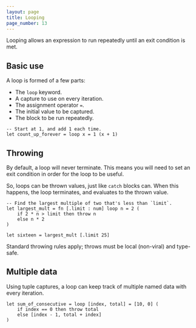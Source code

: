 ```yaml
---
layout: page
title: Looping
page_number: 13
---
```


Looping allows an expression to run repeatedly until an exit condition is met.

## Basic use

A loop is formed of a few parts:

- The `loop` keyword.
- A capture to use on every iteration.
- The assignment operator `=`.
- The initial value to be captured.
- The block to be run repeatedly.

<!--wolf-->
```
-- Start at 1, and add 1 each time.
let count_up_forever = loop x = 1 (x + 1)
```

## Throwing

By default, a loop will never terminate. This means you will need to set an exit
condition in order for the loop to be useful.

So, loops can be thrown values, just like `catch` blocks can. When this happens,
the loop terminates, and evaluates to the thrown value.

<!--wolf-->
```
-- Find the largest multiple of two that's less than `limit`.
let largest_mult = fn [.limit : num] loop n = 2 (
	if 2 * n > limit then throw n
	else n * 2
)

let sixteen = largest_mult [.limit 25]
```

Standard throwing rules apply; throws must be local (non-viral) and type-safe.

## Multiple data

Using tuple captures, a loop can keep track of multiple named data with every
iteration.

<!--wolf-->
```
let sum_of_consecutive = loop [index, total] = [10, 0] (
	if index == 0 then throw total
	else [index - 1, total + index]
)
```
